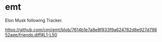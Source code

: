 # emt
Elon Musk following Tracker.

https://github.com/cmj/emt/blob/7614b1e7a8e8f933f9a624782d8e927d79852aee/friends.diff#L1-L50
